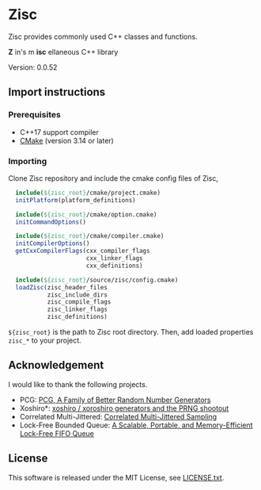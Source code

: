 # Zisc #

Zisc provides commonly used C++ classes and functions.

**Z** in's m **isc** ellaneous C++ library

Version: 0.0.52

## Import instructions ##

### Prerequisites ###

* C++17 support compiler
* [CMake](https://cmake.org/) (version 3.14 or later)

### Importing ###

Clone Zisc repository and include the cmake config files of Zisc,

```cmake
  include(${zisc_root}/cmake/project.cmake)
  initPlatform(platform_definitions)

  include(${zisc_root}/cmake/option.cmake)
  initCommandOptions()

  include(${zisc_root}/cmake/compiler.cmake)
  initCompilerOptions()
  getCxxCompilerFlags(cxx_compiler_flags
                      cxx_linker_flags
                      cxx_definitions)

  include(${zisc_root}/source/zisc/config.cmake)
  loadZisc(zisc_header_files
           zisc_include_dirs
           zisc_compile_flags
           zisc_linker_flags
           zisc_definitions)
```

`${zisc_root}` is the path to Zisc root directory.
Then, add loaded properties `zisc_*` to your project.

## Acknowledgement ##

I would like to thank the following projects.

* PCG: [PCG, A Family of Better Random Number Generators](http://www.pcg-random.org/)
* Xoshiro\*: [xoshiro / xoroshiro generators and the PRNG shootout](http://xoshiro.di.unimi.it/)
* Correlated Multi-Jittered: [Correlated Multi-Jittered Sampling](https://graphics.pixar.com/library/MultiJitteredSampling/paper.pdf)
* Lock-Free Bounded Queue: [A Scalable, Portable, and Memory-Efficient Lock-Free FIFO Queue](https://arxiv.org/abs/1908.04511)

## License ##

This software is released under the MIT License,
see [LICENSE.txt](LICENSE.txt).
